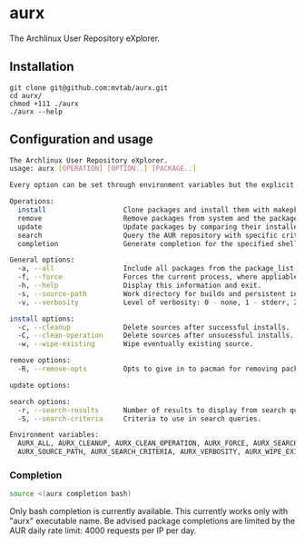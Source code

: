# aurx
The Archlinux User Repository eXplorer.

## Installation
```
git clone git@github.com:mvtab/aurx.git
cd aurx/
chmod +111 ./aurx
./aurx --help
```

## Configuration and usage
```bash
The Archlinux User Repository eXplorer.
usage: aurx [OPERATION] [OPTION..] [PACKAGE..] 

Every option can be set through environment variables but the explicit option has the highest priority.

Operations:
  install                   Clone packages and install them with makepkg.
  remove                    Remove packages from system and the package_list.
  update                    Update packages by comparing their installed version with the latest.
  search                    Query the AUR repository with specific criterias and keywords.
  completion                Generate completion for the specified shell.

General options:
  -a, --all                 Include all packages from the package_list.
  -f, --force               Forces the current process, where appliable.
  -h, --help                Display this information and exit.
  -s, --source-path         Work directory for builds and persistent information.
  -v, --verbosity           Level of verbosity: 0 - none, 1 - stderr, 2 - all.

install options:
  -c, --cleanup             Delete sources after successful installs.
  -C, --clean-operation     Delete sources after unsucessful installs.
  -w, --wipe-existing       Wipe eventually existing source.

remove options:
  -R, --remove-opts         Opts to give in to pacman for removing package. (Default '-R')

update options:

search options:
  -r, --search-results      Number of results to display from search queries.
  -S, --search-criteria     Criteria to use in search queries.

Environment variables:
  AURX_ALL, AURX_CLEANUP, AURX_CLEAN_OPERATION, AURX_FORCE, AURX_SEARCH_RESULTS, AURX_REMOVE_OPTS, 
  AURX_SOURCE_PATH, AURX_SEARCH_CRITERIA, AURX_VERBOSITY, AURX_WIPE_EXISTING.
```

### Completion
```bash
source <(aurx completion bash)
```

Only bash completion is currently available. This currently works only with "aurx" executable name. 
Be advised package completions are limited by the AUR daily rate limit: 4000 requests per IP per day.


